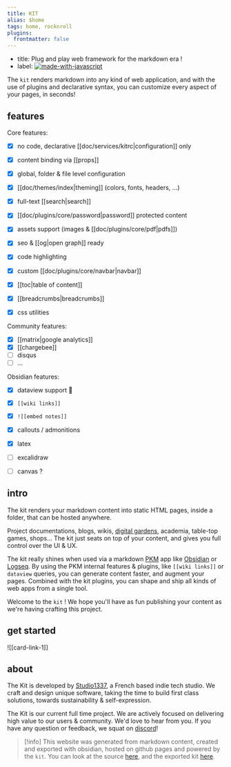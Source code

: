 ```yaml
---
title: KIT
alias: $home
tags: home, rocknroll
plugins:
  frontmatter: false
---
```


<!-- hero:title --><p data-hero-title></p>
- title: Plug and play web framework for the markdown era !
- label: [![made-with-javascript](https://img.shields.io/badge/kit-1.8.5-%3Ccolor%3E.svg)](https://github.com/publishkit/kit/releases/tag/1.8.5)

<!-- end:hero:title --><p data-end></p>


The `kit` renders markdown into any kind of web application, and with the use of plugins and declarative syntax, you can customize every aspect of your pages, in seconds!

## features

Core features:
- [x] no code, declarative [[doc/services/kitrc|configuration]] only
- [x] content binding via [[props]]
- [x] global, folder & file level configuration
- [x] [[doc/themes/index|theming]] (colors, fonts, headers, ...)
- [x] full-text [[search|search]] 
- [x] [[doc/plugins/core/password|password]] protected content
- [x] assets support (images & [[doc/plugins/core/pdf|pdfs]])
- [x] seo & [[og|open graph]] ready
- [x] code highlighting
- [x] custom [[doc/plugins/core/navbar|navbar]]
- [x] [[toc|table of content]]
- [x] [[breadcrumbs|breadcrumbs]]
- [x] css utilities


Community features:
- [x] [[matrix|google analytics]]
- [x] [[chargebee]]
- [ ] disqus
- [ ] ...

Obsidian features: 

- [x] dataview support 🥳
- [x] `[[wiki links]]`
- [x] `![[embed notes]]`
- [x] callouts / admonitions
- [x] latex
- [ ] excalidraw
- [ ] canvas ?


## intro

The kit renders your markdown content into static HTML pages, inside a folder, that can be hosted anywhere.

Project documentations, blogs, wikis, [digital gardens](https://github.com/MaggieAppleton/digital-gardeners), academia, table-top games, shops... The kit just seats on top of your content, and gives you full control over the UI & UX.

The kit really shines when used via a markdown [PKM](https://en.wikipedia.org/wiki/Personal_knowledge_management) app like [Obsidian](https://obsidian.md/) or [Logseq](https://logseq.com/). By using the PKM internal features & plugins, like `[[wiki links]]` or `dataview` queries, you can generate content faster, and augment your pages. Combined with the kit plugins, you can shape and ship all kinds of web apps from a single tool.

Welcome to the `kit` ! We hope you'll have as fun publishing your content as we're having crafting this project.



## get started

![[card-link-1]]


## about

The Kit is developed by [Studio1337](https://studio1337.tech), a French based indie tech studio. We craft and design unique software, taking the time to build first class solutions, towards  sustainability & self-expression.

The Kit is our current full time project. We are actively focused on delivering high value to our users & community. We'd love to hear from you. If you have any question or feedback, we squat on [discord](https://discord.gg/XMgVPajeT9)!

> [!info] 
> This website was generated from markdown content, created and exported with obsidian, hosted on github pages and powered by the `kit`.  You can look at the source [here](https://github.com/publishkit/vault), and the exported kit [here](https://github.com/publishkit/publishkit.github.io).
